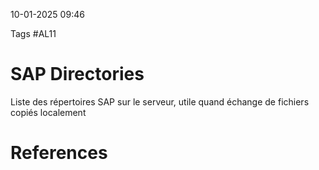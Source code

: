 10-01-2025 09:46

Tags #AL11

# SAP Directories

Liste des répertoires SAP sur le serveur, utile quand échange de fichiers copiés localement
# References
